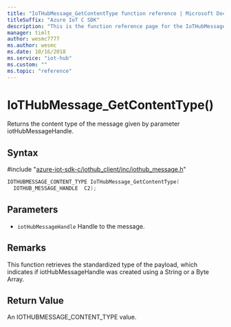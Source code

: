 ```yaml
---                             
title: "IoTHubMessage_GetContentType function reference | Microsoft Docs" 
titleSuffix: "Azure IoT C SDK"            
description: "This is the function reference page for the IoTHubMessage_GetContentType() function in the Azure IoT C SDK. This SDK is used with Azure IoT Hub and Azure IoT Hub Device Provisioning Service"            
manager: timlt                 
author: wesmc7777              
ms.author: wesmc               
ms.date: 10/16/2018                    
ms.service: "iot-hub"             
ms.custom: ""                
ms.topic: "reference"        
---                            
```


# IoTHubMessage_GetContentType()

Returns the content type of the message given by parameter iotHubMessageHandle.

## Syntax

\#include "[azure-iot-sdk-c/iothub_client/inc/iothub_message.h](../iothub-message-h.md)"  
```C
IOTHUBMESSAGE_CONTENT_TYPE IoTHubMessage_GetContentType(
  IOTHUB_MESSAGE_HANDLE  C2);
```

## Parameters
* `iotHubMessageHandle` Handle to the message.

## Remarks
This function retrieves the standardized type of the payload, which indicates if iotHubMessageHandle was created using a String or a Byte Array.

## Return Value
An IOTHUBMESSAGE_CONTENT_TYPE value.

